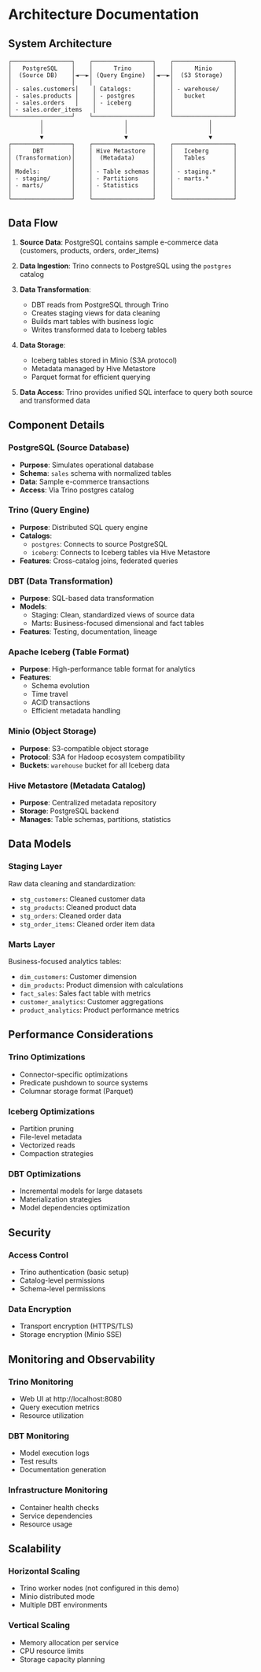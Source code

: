 # Architecture Documentation

## System Architecture

```
┌─────────────────┐    ┌─────────────────┐    ┌─────────────────┐
│   PostgreSQL    │    │      Trino      │    │      Minio      │
│  (Source DB)    │◄──►│ (Query Engine)  │◄──►│  (S3 Storage)   │
│                 │    │                 │    │                 │
│ - sales.customers│    │ Catalogs:      │    │ - warehouse/    │
│ - sales.products │    │ - postgres     │    │   bucket        │
│ - sales.orders   │    │ - iceberg      │    │                 │
│ - sales.order_items   │                │    │                 │
└─────────────────┘    └─────────────────┘    └─────────────────┘
         │                       │                       │
         │                       │                       │
         ▼                       ▼                       ▼
┌─────────────────┐    ┌─────────────────┐    ┌─────────────────┐
│      DBT        │    │ Hive Metastore  │    │   Iceberg       │
│ (Transformation)│    │  (Metadata)     │    │   Tables        │
│                 │    │                 │    │                 │
│ Models:         │    │ - Table schemas │    │ - staging.*     │
│ - staging/      │    │ - Partitions    │    │ - marts.*       │
│ - marts/        │    │ - Statistics    │    │                 │
│                 │    │                 │    │                 │
└─────────────────┘    └─────────────────┘    └─────────────────┘
```

## Data Flow

1. **Source Data**: PostgreSQL contains sample e-commerce data (customers, products, orders, order_items)

2. **Data Ingestion**: Trino connects to PostgreSQL using the `postgres` catalog

3. **Data Transformation**: 
   - DBT reads from PostgreSQL through Trino
   - Creates staging views for data cleaning
   - Builds mart tables with business logic
   - Writes transformed data to Iceberg tables

4. **Data Storage**: 
   - Iceberg tables stored in Minio (S3A protocol)
   - Metadata managed by Hive Metastore
   - Parquet format for efficient querying

5. **Data Access**: Trino provides unified SQL interface to query both source and transformed data

## Component Details

### PostgreSQL (Source Database)
- **Purpose**: Simulates operational database
- **Schema**: `sales` schema with normalized tables
- **Data**: Sample e-commerce transactions
- **Access**: Via Trino postgres catalog

### Trino (Query Engine)
- **Purpose**: Distributed SQL query engine
- **Catalogs**: 
  - `postgres`: Connects to source PostgreSQL
  - `iceberg`: Connects to Iceberg tables via Hive Metastore
- **Features**: Cross-catalog joins, federated queries

### DBT (Data Transformation)
- **Purpose**: SQL-based data transformation
- **Models**:
  - Staging: Clean, standardized views of source data
  - Marts: Business-focused dimensional and fact tables
- **Features**: Testing, documentation, lineage

### Apache Iceberg (Table Format)
- **Purpose**: High-performance table format for analytics
- **Features**: 
  - Schema evolution
  - Time travel
  - ACID transactions
  - Efficient metadata handling

### Minio (Object Storage)
- **Purpose**: S3-compatible object storage
- **Protocol**: S3A for Hadoop ecosystem compatibility
- **Buckets**: `warehouse` bucket for all Iceberg data

### Hive Metastore (Metadata Catalog)
- **Purpose**: Centralized metadata repository
- **Storage**: PostgreSQL backend
- **Manages**: Table schemas, partitions, statistics

## Data Models

### Staging Layer
Raw data cleaning and standardization:
- `stg_customers`: Cleaned customer data
- `stg_products`: Cleaned product data  
- `stg_orders`: Cleaned order data
- `stg_order_items`: Cleaned order item data

### Marts Layer
Business-focused analytics tables:
- `dim_customers`: Customer dimension
- `dim_products`: Product dimension with calculations
- `fact_sales`: Sales fact table with metrics
- `customer_analytics`: Customer aggregations
- `product_analytics`: Product performance metrics

## Performance Considerations

### Trino Optimizations
- Connector-specific optimizations
- Predicate pushdown to source systems
- Columnar storage format (Parquet)

### Iceberg Optimizations
- Partition pruning
- File-level metadata
- Vectorized reads
- Compaction strategies

### DBT Optimizations
- Incremental models for large datasets
- Materialization strategies
- Model dependencies optimization

## Security

### Access Control
- Trino authentication (basic setup)
- Catalog-level permissions
- Schema-level permissions

### Data Encryption
- Transport encryption (HTTPS/TLS)
- Storage encryption (Minio SSE)

## Monitoring and Observability

### Trino Monitoring
- Web UI at http://localhost:8080
- Query execution metrics
- Resource utilization

### DBT Monitoring
- Model execution logs
- Test results
- Documentation generation

### Infrastructure Monitoring
- Container health checks
- Service dependencies
- Resource usage

## Scalability

### Horizontal Scaling
- Trino worker nodes (not configured in this demo)
- Minio distributed mode
- Multiple DBT environments

### Vertical Scaling
- Memory allocation per service
- CPU resource limits
- Storage capacity planning